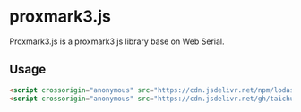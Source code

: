 # proxmark3.js

Proxmark3.js is a proxmark3 js library base on Web Serial.

## Usage

```html
<script crossorigin="anonymous" src="https://cdn.jsdelivr.net/npm/lodash@4/lodash.min.js"></script>
<script crossorigin="anonymous" src="https://cdn.jsdelivr.net/gh/taichunmin/proxmark3.js@latest/dist/proxmark3.min.js"></script>
```
